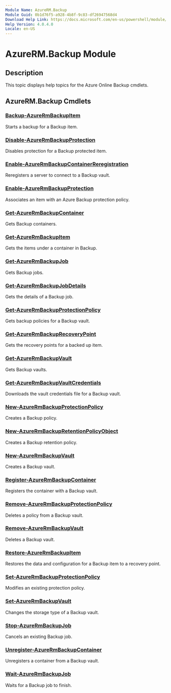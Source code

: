 ```yaml
---
Module Name: AzureRM.Backup
Module Guid: 0b1d76f5-a928-4b8f-9c83-df26947568d4
Download Help Link: https://docs.microsoft.com/en-us/powershell/module/azurerm.backup
Help Version: 4.0.4.0
Locale: en-US
---
```


# AzureRM.Backup Module
## Description
This topic displays help topics for the Azure Online Backup cmdlets.

## AzureRM.Backup Cmdlets
### [Backup-AzureRmBackupItem](Backup-AzureRmBackupItem.md)
Starts a backup for a Backup item.

### [Disable-AzureRmBackupProtection](Disable-AzureRmBackupProtection.md)
Disables protection for a Backup protected item.

### [Enable-AzureRmBackupContainerReregistration](Enable-AzureRmBackupContainerReregistration.md)
Reregisters a server to connect to a Backup vault.

### [Enable-AzureRmBackupProtection](Enable-AzureRmBackupProtection.md)
Associates an item with an Azure Backup protection policy.

### [Get-AzureRmBackupContainer](Get-AzureRmBackupContainer.md)
Gets Backup containers.

### [Get-AzureRmBackupItem](Get-AzureRmBackupItem.md)
Gets the items under a container in Backup.

### [Get-AzureRmBackupJob](Get-AzureRmBackupJob.md)
Gets Backup jobs.

### [Get-AzureRmBackupJobDetails](Get-AzureRmBackupJobDetails.md)
Gets the details of a Backup job.

### [Get-AzureRmBackupProtectionPolicy](Get-AzureRmBackupProtectionPolicy.md)
Gets backup policies for a Backup vault.

### [Get-AzureRmBackupRecoveryPoint](Get-AzureRmBackupRecoveryPoint.md)
Gets the recovery points for a backed up item.

### [Get-AzureRmBackupVault](Get-AzureRmBackupVault.md)
Gets Backup vaults.

### [Get-AzureRmBackupVaultCredentials](Get-AzureRmBackupVaultCredentials.md)
Downloads the vault credentials file for a Backup vault.

### [New-AzureRmBackupProtectionPolicy](New-AzureRmBackupProtectionPolicy.md)
Creates a Backup policy.

### [New-AzureRmBackupRetentionPolicyObject](New-AzureRmBackupRetentionPolicyObject.md)
Creates a Backup retention policy.

### [New-AzureRmBackupVault](New-AzureRmBackupVault.md)
Creates a Backup vault.

### [Register-AzureRmBackupContainer](Register-AzureRmBackupContainer.md)
Registers the container with a Backup vault.

### [Remove-AzureRmBackupProtectionPolicy](Remove-AzureRmBackupProtectionPolicy.md)
Deletes a policy from a Backup vault.

### [Remove-AzureRmBackupVault](Remove-AzureRmBackupVault.md)
Deletes a Backup vault.

### [Restore-AzureRmBackupItem](Restore-AzureRmBackupItem.md)
Restores the data and configuration for a Backup item to a recovery point.

### [Set-AzureRmBackupProtectionPolicy](Set-AzureRmBackupProtectionPolicy.md)
Modifies an existing protection policy.

### [Set-AzureRmBackupVault](Set-AzureRmBackupVault.md)
Changes the storage type of a Backup vault.

### [Stop-AzureRmBackupJob](Stop-AzureRmBackupJob.md)
Cancels an existing Backup job.

### [Unregister-AzureRmBackupContainer](Unregister-AzureRmBackupContainer.md)
Unregisters a container from a Backup vault.

### [Wait-AzureRmBackupJob](Wait-AzureRmBackupJob.md)
Waits for a Backup job to finish.

